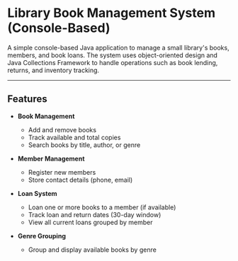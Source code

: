 # Library Book Management System (Console-Based)

A simple console-based Java application to manage a small library's books, members, and book loans. The system uses object-oriented design and Java Collections Framework to handle operations such as book lending, returns, and inventory tracking.

---

## Features

- **Book Management**  
  - Add and remove books  
  - Track available and total copies  
  - Search books by title, author, or genre

- **Member Management**  
  - Register new members  
  - Store contact details (phone, email)

- **Loan System**  
  - Loan one or more books to a member (if available)  
  - Track loan and return dates (30-day window)  
  - View all current loans grouped by member

- **Genre Grouping**  
  - Group and display available books by genre

